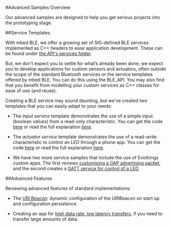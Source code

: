#Advanced Samples Overview

Our advanced samples are designed to help you get serious projects into the prototyping stage.

##Service Templates

With mbed BLE, we offer a growing set of SIG-defined BLE services implemented as C++ headers to ease application development. These can be found under [the API's services folder](https://github.com/mbedmicro/BLE_API/tree/master/services).

But, we don’t expect you to settle for what’s already been done; we expect you to develop applications for custom sensors and actuators, often outside the scope of the standard Bluetooth services or the service templates offered by mbed BLE. You can do this using the BLE_API. You may also find that you benefit from modelling your custom services as C++ classes for ease of use (and reuse). 

Creating a BLE service may sound daunting, but we've created two templates that you can easily adapt to your needs:

* The *input service* template demonstrates the use of a simple input (boolean values) from a read-only characteristic. You can get the code [here](http://developer.mbed.org/teams/Bluetooth-Low-Energy/code/BLE_Button/) or read the full explanation [here](/AdvSamples/InputButton/).

* The *actuator service* template demonstrates the use of a read-write characteristic to control an LED through a phone app. You can get the code [here](https://developer.mbed.org/teams/Bluetooth-Low-Energy/code/BLE_LED/) or read the full explanation [here](/AdvSamples/LEDReadWrite/).

* We have two more service samples that include the use of Evothings custom apps. The first reviews [customising a GAP advertising packet](/AdvSamples/CustomGAP/), and the second creates a [GATT service for control of a LED](/AdvSamples/GATTEvo/).

##Advanced Features

Reviewing advanced features of standard implementations:

* The [URI Beacon](/AdvSamples/URIBeaconAdv/): dynamic configuration of the URIBeacon on start up and configuration persistence. 

* Creating an app for [high data rate, low latency transfers](/AdvSamples/HighData/), if you need to transfer large amounts of data.
